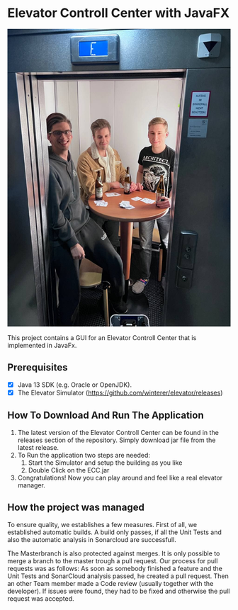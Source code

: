 # Elevator Controll Center with JavaFX

![](elevator_dudes.jpg)

This project contains a GUI for an Elevator Controll Center that is implemented in JavaFx.

## Prerequisites

- [x] Java 13 SDK (e.g. Oracle or OpenJDK).
- [x] The Elevator Simulator (https://github.com/winterer/elevator/releases)

## How To Download And Run The Application
1. The latest version of the Elevator Controll Center can be found in the releases section of the repository. Simply download jar file from the latest release.
2. To Run the application two steps are needed:
   1. Start the Simulator and setup the building as you like
   2. Double Click on the ECC.jar
3. Congratulations! Now you can play around and feel like a real elevator manager.  

## How the project was managed
To ensure quality, we establishes a few measures.
First of all, we established automatic builds. A build only passes, if all the Unit Tests  and also the automatic analysis in Sonarcloud are successfull.

The Masterbranch is also protected against merges. It is only possible to merge a branch to the master trough a pull request. 
Our process for pull requests was as follows: As soon as somebody finished a feature and the Unit Tests and SonarCloud analysis passed, he created a pull request.
Then an other Team member made a Code review (usually together with the developer). 
If issues were found, they had to be fixed and otherwise the pull request was accepted. 

